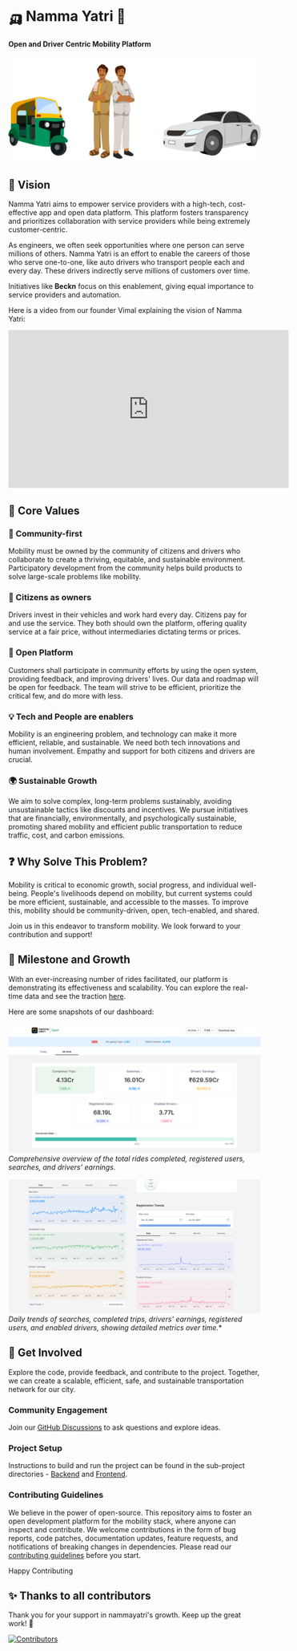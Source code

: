 # 🛺 Namma Yatri 🚖

**Open and Driver Centric Mobility Platform**

![Alt text](docs/images/drivers-with-vehicles.png)
## 🌟 Vision
Namma Yatri aims to empower service providers with a high-tech, cost-effective app and open data platform. This platform fosters transparency and prioritizes collaboration with service providers while being extremely customer-centric.

As engineers, we often seek opportunities where one person can serve millions of others. Namma Yatri is an effort to enable the careers of those who serve one-to-one, like auto drivers who transport people each and every day. These drivers indirectly serve millions of customers over time.

Initiatives like **Beckn** focus on this enablement, giving equal importance to service providers and automation.

Here is a video from our founder Vimal explaining the vision of Namma Yatri:

<iframe width="560" height="315" src="https://www.youtube.com/embed/NnyoxiiZLZg" frameborder="0" allow="accelerometer; autoplay; clipboard-write; encrypted-media; gyroscope; picture-in-picture" allowfullscreen></iframe>

## 🌱 Core Values

### 👥 Community-first
Mobility must be owned by the community of citizens and drivers who collaborate to create a thriving, equitable, and sustainable environment. Participatory development from the community helps build products to solve large-scale problems like mobility.

### 🚗 Citizens as owners
Drivers invest in their vehicles and work hard every day. Citizens pay for and use the service. They both should own the platform, offering quality service at a fair price, without intermediaries dictating terms or prices.

### 👐 Open Platform
Customers shall participate in community efforts by using the open system, providing feedback, and improving drivers' lives. Our data and roadmap will be open for feedback. The team will strive to be efficient, prioritize the critical few, and do more with less.

### 💡 Tech and People are enablers
Mobility is an engineering problem, and technology can make it more efficient, reliable, and sustainable. We need both tech innovations and human involvement. Empathy and support for both citizens and drivers are crucial.

### 🌍 Sustainable Growth
We aim to solve complex, long-term problems sustainably, avoiding unsustainable tactics like discounts and incentives. We pursue initiatives that are financially, environmentally, and psychologically sustainable, promoting shared mobility and efficient public transportation to reduce traffic, cost, and carbon emissions.

## ❓ Why Solve This Problem?
Mobility is critical to economic growth, social progress, and individual well-being. People's livelihoods depend on mobility, but current systems could be more efficient, sustainable, and accessible to the masses. To improve this, mobility should be community-driven, open, tech-enabled, and shared.

Join us in this endeavor to transform mobility. We look forward to your contribution and support!

## 🎯 Milestone and Growth
With an ever-increasing number of rides facilitated, our platform is demonstrating its effectiveness and scalability. You can explore the real-time data and see the traction [here](https://nammayatri.in/open/?rides=All&tl=at).

Here are some snapshots of our dashboard:

![Alt text](docs/images/open-data-1.png)
*Comprehensive overview of the total rides completed, registered users, searches, and drivers' earnings.*

![Alt text](docs/images/open-data-2.png)
*Daily trends of searches, completed trips, drivers' earnings, registered users, and enabled drivers, showing detailed metrics over time.**

## 🤝 Get Involved
Explore the code, provide feedback, and contribute to the project. Together, we can create a scalable, efficient, safe, and sustainable transportation network for our city.

### Community Engagement
Join our [GitHub Discussions](https://github.com/orgs/nammayatri/discussions) to ask questions and explore ideas.

### Project Setup
Instructions to build and run the project can be found in the sub-project directories - [Backend](https://github.com/nammayatri/nammayatri/blob/main/Backend/README.md#getting-started) and [Frontend](https://github.com/nammayatri/nammayatri/blob/main/Frontend/README.md).

### Contributing Guidelines
We believe in the power of open-source. This repository aims to foster an open development platform for the mobility stack, where anyone can inspect and contribute. We welcome contributions in the form of bug reports, code patches, documentation updates, feature requests, and notifications of breaking changes in dependencies. Please read our [contributing guidelines](https://github.com/nammayatri/nammayatri/blob/main/docs/CONTRIBUTING.md) before you start.

Happy Contributing

## ✨ Thanks to all contributors

Thank you for your support in nammayatri's growth. Keep up the great work! 🥂

<a href="https://github.com/nammayatri/nammayatri/graphs/contributors">
  <img src="https://contributors-img.web.app/image?repo=nammayatri/nammayatri" alt="Contributors"/>
</a>